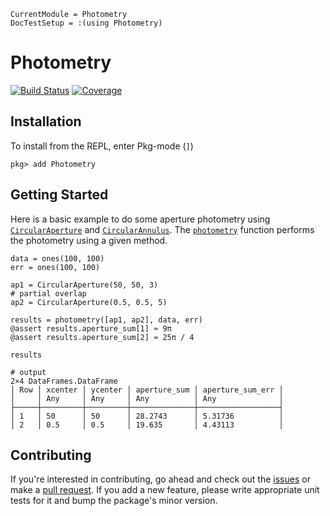 ```@meta
CurrentModule = Photometry
DocTestSetup = :(using Photometry)
```

# Photometry

[![Build Status](https://github.com/JuliaAstro/AperturePhotometry.jl/workflows/CI/badge.svg)](https://github.com/JuliaAstro/AperturePhotometry.jl/actions)
[![Coverage](https://codecov.io/gh/JuliaAstro/AperturePhotometry.jl/branch/master/graph/badge.svg)](https://codecov.io/gh/JuliaAstro/AperturePhotometry.jl)

## Installation

To install from the REPL, enter Pkg-mode (`]`)

```julia-repl
pkg> add Photometry
```

## Getting Started

Here is a basic example to do some aperture photometry using [`CircularAperture`](@ref) and [`CircularAnnulus`](@ref). The [`photometry`](@ref) function performs the photometry using a given method. 

```jldoctest
data = ones(100, 100)
err = ones(100, 100)

ap1 = CircularAperture(50, 50, 3)
# partial overlap
ap2 = CircularAperture(0.5, 0.5, 5)

results = photometry([ap1, ap2], data, err)
@assert results.aperture_sum[1] ≈ 9π
@assert results.aperture_sum[2] ≈ 25π / 4

results

# output
2×4 DataFrames.DataFrame
│ Row │ xcenter │ ycenter │ aperture_sum │ aperture_sum_err │
│     │ Any     │ Any     │ Any          │ Any              │
├─────┼─────────┼─────────┼──────────────┼──────────────────┤
│ 1   │ 50      │ 50      │ 28.2743      │ 5.31736          │
│ 2   │ 0.5     │ 0.5     │ 19.635       │ 4.43113          │
```

## Contributing

If you're interested in contributing, go ahead and check out the [issues](https://github.com/juliaastro/Photometry.jl/issues) or make a [pull request](https://github.com/juliaastro/Photometry.jl/pulls). If you add a new feature, please write appropriate unit tests for it and bump the package's minor version.
